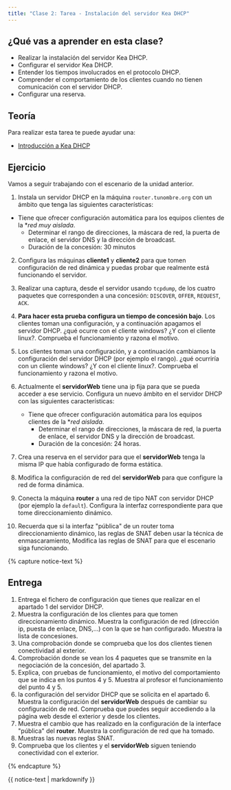 ```yaml
---
title: "Clase 2: Tarea - Instalación del servidor Kea DHCP"
---
```


## ¿Qué vas a aprender en esta clase?

* Realizar  la instalación del servidor Kea DHCP.
* Configurar el servidor Kea DHCP.
* Entender los tiempos involucrados en el protocolo DHCP.
* Comprender el comportamiento de los clientes cuando no tienen comunicación con el servidor DHCP.
* Configurar una reserva.

## Teoría

Para realizar esta tarea te puede ayudar una:

* [Introducción a Kea DHCP](kea.html)

## Ejercicio

Vamos a seguir trabajando con el escenario de la unidad anterior.

1.  Instala un servidor DHCP en la máquina `router.tunombre.org` con un ámbito que tenga las siguientes características:
  * Tiene que ofrecer configuración automática para los equipos clientes de la **red muy aislada*.
	* Determinar el rango de direcciones, la máscara de red, la puerta de enlace, el servidor DNS y la dirección de broadcast.
	* Duración de la concesión: 30 minutos
2. Configura las máquinas **cliente1** y **cliente2** para que tomen configuración de red dinámica y puedas probar que realmente está funcionando el servidor.
3. Realizar una captura, desde el servidor usando `tcpdump`, de los cuatro paquetes que corresponden a una concesión: `DISCOVER`, `OFFER`, `REQUEST`, `ACK`.
4. **Para hacer esta prueba configura un tiempo de concesión bajo**. Los clientes toman una configuración, y a continuación apagamos el servidor DHCP. ¿qué ocurre con el cliente windows? ¿Y con el cliente linux?. Comprueba el funcionamiento y razona el motivo.
5. Los clientes toman una configuración, y a continuación cambiamos la configuración del servidor DHCP (por ejemplo el rango). ¿qué ocurriría con un cliente windows? ¿Y con el cliente linux?. Comprueba el funcionamiento y razona el motivo.
6. Actualmente el **servidorWeb** tiene una ip fija para que se pueda acceder a ese servicio. Configura un nuevo ámbito en el servidor DHCP con las siguientes características:
    * Tiene que ofrecer configuración automática para los equipos clientes de la **red aislada*.
	  * Determinar el rango de direcciones, la máscara de red, la puerta de enlace, el servidor DNS y la dirección de broadcast.
	  * Duración de la concesión: 24 horas.

7. Crea una reserva en el servidor para que el **servidorWeb** tenga la misma IP que había configurado de forma estática.
8. Modifica la configuración de red del **servidorWeb** para que configure la red de forma dinámica.
9. Conecta la máquina **router** a una red de tipo NAT con servidor DHCP (por ejemplo la `default`). Configura la interfaz correspondiente para que tome direccionamiento dinámico.
10. Recuerda que si la interfaz "pública" de un router toma direccionamiento dinámico, las reglas de SNAT deben usar la técnica de enmascaramiento, Modifica las reglas de SNAT para que el escenario siga funcionando.

{% capture notice-text %}
## Entrega

1. Entrega el fichero de configuración que tienes que realizar en el apartado 1 del servidor DHCP.
2. Muestra la configuración de los clientes para que tomen direccionamiento dinámico. Muestra la configuración de red (dirección ip, puesta de enlace, DNS,...) con la que se han configurado. Muestra la lista de concesiones.
3. Una comprobación donde se comprueba que los dos clientes tienen conectividad al exterior.
4. Comprobación donde se vean los 4 paquetes que se transmite en la negociación de la concesión, del apartado 3.
5. Explica, con pruebas de funcionamiento, el motivo del comportamiento que se indica en los puntos 4 y 5. Muestra al profesor el funcionamiento del punto 4 y 5.
6. la configuración del servidor DHCP que se solicita en el apartado 6. Muestra la configuración del **servidorWeb** después de cambiar su configuración de red. Comprueba que puedes seguir accediendo a la página web desde el exterior y desde los clientes.
7. Muestra el cambio que has realizado en la configuración de la interface "pública" del **router**. Muestra la configuración de red que ha tomado.
8. Muestras las nuevas reglas SNAT.
9. Comprueba que los clientes y el **servidorWeb** siguen teniendo conectividad con el exterior.

{% endcapture %}<div class="notice--info">{{ notice-text | markdownify }}</div>
